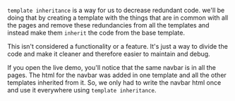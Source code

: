 `template inheritance` is a way for us to decrease redundant code. we'll be doing that by creating a template with the things that are in common with all the pages and remove these redundancies from all the templates and instead make them `inherit` the code from the base template.


This isn't considered a functionality or a feature. It's just a way to divide the code and make it cleaner and therefore easier to maintain and debug.


If you open the live demo, you'll notice that the same navbar is in all the pages. The html for the navbar was added in one template and all the other templates inherited from it. So, we only had to write the navbar html once and use it everywhere using `template inheritance`.
